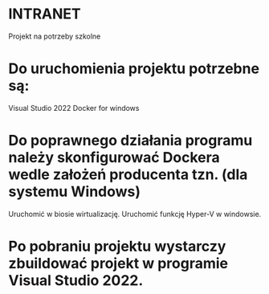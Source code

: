 # INTRANET
Projekt na potrzeby szkolne

# Do uruchomienia projektu potrzebne są:
Visual Studio 2022
Docker for windows

# Do poprawnego działania programu należy skonfigurować Dockera wedle założeń producenta tzn. (dla systemu Windows)
Uruchomić w biosie wirtualizację.
Uruchomić funkcję Hyper-V w windowsie.

# Po pobraniu projektu wystarczy zbuildować projekt w programie Visual Studio 2022.
